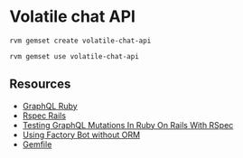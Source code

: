 # Volatile chat API

`rvm gemset create volatile-chat-api`

`rvm gemset use volatile-chat-api`

## Resources

- [GraphQL Ruby](https://graphql-ruby.org/)
- [Rspec Rails](https://github.com/rspec/rspec-rails)
- [Testing GraphQL Mutations In Ruby On Rails With RSpec](https://selleo.com/blog/testing-graphql-mutations-in-ruby-on-rails-with-rspec)
- [Using Factory Bot without ORM](https://thoughtbot.com/blog/tips-for-using-factory-girl-without-an-orm)
- [Gemfile](https://bundler.io/man/gemfile.5.html)
